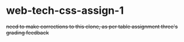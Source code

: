 # web-tech-css-assign-1

~~need to make corrections to this clone, as per table assignment three's grading feedback~~
